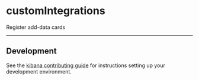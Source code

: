 # customIntegrations

Register add-data cards

---

## Development

See the [kibana contributing guide](https://github.com/elastic/kibana/blob/master/CONTRIBUTING.md) for instructions setting up your development environment.
